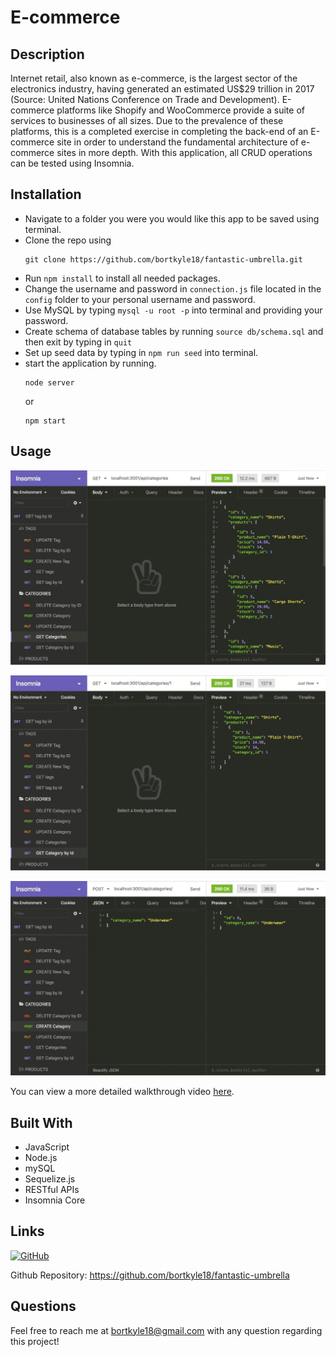 # E-commerce

## Description
Internet retail, also known as e-commerce, is the largest sector of the electronics industry, having generated an estimated US$29 trillion in 2017 (Source: United Nations Conference on Trade and Development). E-commerce platforms like Shopify and WooCommerce provide a suite of services to businesses of all sizes. Due to the prevalence of these platforms, this is a completed exercise in completing the back-end of an E-commerce site in order to understand the fundamental architecture of e-commerce sites in more depth. With this application, all CRUD operations can be tested using Insomnia.

## Installation
- Navigate to a folder you were you would like this app to be saved using terminal.
- Clone the repo using
    ```
    git clone https://github.com/bortkyle18/fantastic-umbrella.git
    ```
- Run ```npm install``` to install all needed packages.
- Change the username and password in ```connection.js``` file located in the ```config``` folder to your personal username and password.
- Use MySQL by typing ```mysql -u root -p``` into terminal and providing your password.
- Create schema of database tables by running ```source db/schema.sql``` and then exit by typing in ```quit```
- Set up seed data by typing in ```npm run seed``` into terminal.
- start the application by running.
    ```
    node server
    ```
    or
    ```
    npm start
    ```

## Usage

![Screenshot of Insomnia test 1](./assets/pictures/13-orm-homework-demo-01.gif)

![Screenshot of Insomnia test 2](./assets/pictures/13-orm-homework-demo-02.gif)

![Screenshot of Insomnia test 3](./assets/pictures/13-orm-homework-demo-03.gif)

You can view a more detailed walkthrough video [here]().

## Built With

* JavaScript
* Node.js
* mySQL
* Sequelize.js
* RESTful APIs
* Insomnia Core

## Links
[![GitHub](https://img.shields.io/badge/My%20GitHub-Click%20Here!-blueviolet?style=plastic&logo=GitHub)](https://github.com/bortkyle18)

Github Repository: https://github.com/bortkyle18/fantastic-umbrella


## Questions
Feel free to reach me at bortkyle18@gmail.com with any question regarding this project!
